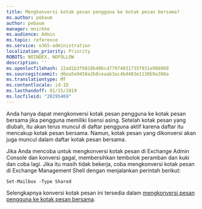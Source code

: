```yaml
---
title: Mengkonversi kotak pesan pengguna ke kotak pesan bersama?
ms.author: pebaum
author: pebaum
manager: mnirkhe
ms.audience: Admin
ms.topic: reference
ms.service: o365-administration
localization_priority: Priority
ROBOTS: NOINDEX, NOFOLLOW
description: ''
ms.openlocfilehash: 22ad1b3fb818b40bcd77974031735f931e986968
ms.sourcegitcommit: d6ea5e9458a2b8ceaab3ac4bd483e1130b9a398a
ms.translationtype: MT
ms.contentlocale: id-ID
ms.lasthandoff: 01/15/2019
ms.locfileid: "28295469"
---
```

Anda hanya dapat mengkonversi kotak pesan pengguna ke kotak pesan bersama jika pengguna memiliki lisensi asing. Setelah kotak pesan yang diubah, itu akan terus muncul di daftar pengguna aktif karena daftar itu mencakup kotak pesan bersama. Namun, kotak pesan yang dikonversi akan juga muncul dalam daftar kotak pesan bersama. 
  
Jika Anda mencoba untuk mengkonversi kotak pesan di Exchange Admin Console dan konversi gagal, membersihkan tembolok peramban dan kuki dan coba lagi. Jika itu masih tidak bekerja, coba mengkonversi kotak pesan di Exchange Management Shell dengan menjalankan perintah berikut:
  
```
Set-Mailbox -Type Shared
```

Selengkapnya konversi kotak pesan ini tersedia dalam [mengkonversi pesan pengguna ke kotak pesan bersama](https://support.office.com/client/2e122487-e1f5-4f26-ba41-5689249d93ba).
  
